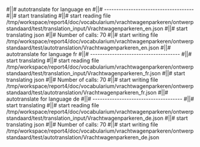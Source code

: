 #||# autotranslate for language en
#||# -------------------------------------
#||# start translating
#||# start reading file /tmp/workspace/report4/doc/vocabularium/vrachtwagenparkeren/ontwerpstandaard/test/translation_input/Vrachtwagenparkeren_en.json
#||# start translating json
#||# Number of calls: 70
#||# start writing file /tmp/workspace/report4/doc/vocabularium/vrachtwagenparkeren/ontwerpstandaard/test/autotranslation/Vrachtwagenparkeren_en.json
#||# autotranslate for language fr
#||# -------------------------------------
#||# start translating
#||# start reading file /tmp/workspace/report4/doc/vocabularium/vrachtwagenparkeren/ontwerpstandaard/test/translation_input/Vrachtwagenparkeren_fr.json
#||# start translating json
#||# Number of calls: 70
#||# start writing file /tmp/workspace/report4/doc/vocabularium/vrachtwagenparkeren/ontwerpstandaard/test/autotranslation/Vrachtwagenparkeren_fr.json
#||# autotranslate for language de
#||# -------------------------------------
#||# start translating
#||# start reading file /tmp/workspace/report4/doc/vocabularium/vrachtwagenparkeren/ontwerpstandaard/test/translation_input/Vrachtwagenparkeren_de.json
#||# start translating json
#||# Number of calls: 70
#||# start writing file /tmp/workspace/report4/doc/vocabularium/vrachtwagenparkeren/ontwerpstandaard/test/autotranslation/Vrachtwagenparkeren_de.json
